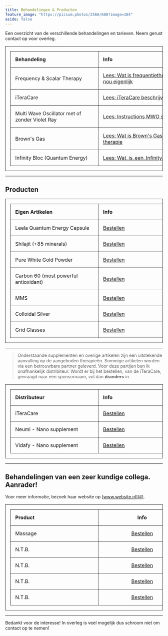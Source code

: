 ```yaml
---
title: Behandelingen & Producten
feature_image: "https://picsum.photos/2560/600?image=104"
aside: false
---
```


Een overzicht van de verschillende behandelingen en tarieven. Neem gerust contact op voor overleg.
<html>
<style>
table th:first-of-type {
    width: 33%;
    min-width: 250px;
    padding: 15px;
}
table th:nth-of-type(2) {
    width: 33%;
    min-width: 250px;
    align-content: left;
    padding: 15px;
}
table th:nth-of-type(3) {
    width: 33%;
    min-width: 200px;
    align-content: left;
    padding: 15px;
}
table, th, td {
  border: 1px solid;
  padding: 15px;
}
</style>
</html>


| **Behandeling** | **Info** | **Vergoeding** |
| :---         |     :---     | :---  |
| Frequency & Scalar Therapy | [Lees: Wat is frequentietherapie nou eigenlijk](/downloads/Wat_is_frequentietherapie_nou_eigenlijk.pdf) | € 25,- per uur 
| iTeraCare | [Lees: iTeraCare beschrijving](/downloads/iTeraCare_beschrijving.pdf) | € 25,- per uur 
| Multi Wave Oscillator met of zonder Violet Ray |  [Lees: Instructions MWO session](/downloads/Instructions_for_preparing_for_the_MWO_session.pdf) | € 15,- per 10 min
| Brown's Gas | [Lees: Wat is Brown's Gas therapie](downloads/Brown's_Gas_generator.pdf/) | € 15,- per 30 min
| Infinity Bloc (Quantum Energy) | [Lees: Wat_is_een_Infinity_Bloc](/downloads/Wat_is_een_Infinity_Bloc.pdf) | Altijd inbegrepen

---

## Producten

| **Eigen Artikelen** | **Info** | **Vergoeding** |
| :---         |     :---      | :--- |
| Leela Quantum Energy Capsule | [Bestellen](/contact/) |         € 40,-
| Shilajit (+85 minerals) | [Bestellen](/contact/) |              € 75,- (50 gr)
| Pure White Gold Powder | [Bestellen](/contact/) |               € 75,- (0.2 gr)
| Carbon 60 (most powerful antioxidant) | [Bestellen](/contact/) | € 40,- (100 ml)
| MMS | [Bestellen](#/contact/) |                                  € 20,-
| Colloidal Silver | [Bestellen](/contact/) |                      € 10,- (100 ml)
| Grid Glasses | [Bestellen](/contact/) |                          € 15,- 

---

> Onderstaande supplementen en overige artikelen zijn een uitstekende aanvulling op de aangeboden therapieën. Sommige artikelen worden via een betrouwbare partner geleverd. Voor deze partijen ben ik onafhankelijk distribiteur. Wordt er bij het bestellen, van de iTeraCare, gevraagd naar een sponsornaam, vul dan **dranders** in.

| **Distributeur** | **Info** | **Vergoeding** |
| :---         |     :---      |   :--- |
| iTeraCare | [Bestellen](https://www.thzforyou.nl/producten-thz/) | [Zie website](https://www.thzforyou.nl/producten-thz/)
| Neumi - Nano supplement | [Bestellen](https://dokteranders.neumi.com/) | [Zie website](https://dokteranders.neumi.com/)
| Vidafy - Nano supplement | [Bestellen](https://vidafyglobal.com/dranders) | [Zie website](https://vidafyglobal.com/dranders) 

--- 

## Behandelingen van een zeer kundige collega. Aanrader!
Voor meer informatie, bezoek haar website op [www.website.nl](#).

| **Product** | **Info** | **Vergoeding** |
| :---         |     :---:      |  :--- |
| Massage | [Bestellen](https://www.thzforyou.nl/producten-thz/) | N.T.B. 
| N.T.B. | [Bestellen](https://dokteranders.neumi.com/) | N.T.B. 
| N.T.B. | [Bestellen](/contact/) | N.T.B. 
| N.T.B. | [Bestellen](https://vidafyglobal.com/dranders) | N.T.B. 
| N.T.B. | [Bestellen](/contact/) | N.T.B. 

---

Bedankt voor de interesse! In overleg is veel mogelijk dus schroom niet om contact op te nemen! 


